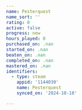 ```yaml
---
name: Pesterquest
name_sort: ''
rating: 0
active: false
progress: new
hours_played: 0
purchased_on: .nan
started_on: .nan
beaten_on: .nan
completed_on: .nan
mastered_on: .nan
identifiers:
  - type: steam
    appid: '1144030'
    name: Pesterquest
    synced_on: '2024-10-10'

---
```

